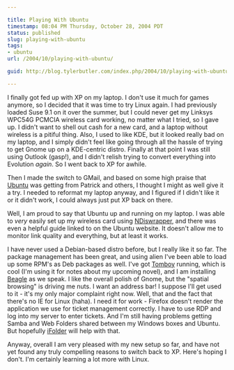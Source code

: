 ```yaml
---

title: Playing With Ubuntu
timestamp: 08:04 PM Thursday, October 28, 2004 PDT
status: published
slug: playing-with-ubuntu
tags:
- ubuntu
url: /2004/10/playing-with-ubuntu/

guid: http://blog.tylerbutler.com/index.php/2004/10/playing-with-ubuntu/

---
```


I finally got fed up with XP on my laptop. I don't use it much for games
anymore, so I decided that it was time to try Linux again. I had previously
loaded Suse 9.1 on it over the summer, but I could never get my Linksys WPC54G
PCMCIA wireless card working, no matter what I tried, so I gave up. I didn't
want to shell out cash for a new card, and a laptop without wireless is a
pitiful thing. Also, I used to like KDE, but it looked really bad on my
laptop, and I simply didn't feel like going through all the hassle of trying
to get Gnome up on a KDE-centric distro. Finally at that point I was still
using Outlook (gasp!), and I didn't relish trying to convert everything into
Evolution _again_. So I went back to XP for awhile.

  
Then I made the switch to GMail, and based on some high praise that
[Ubuntu][1] was getting from Patrick and others, I thought I might as well
give it a try. I needed to reformat my laptop anyway, and I figured if I
didn't like it or it didn't work, I could always just put XP back on there.

  
Well, I am proud to say that Ubuntu up and running on my laptop. I was able to
_very_ easily set up my wireless card using [NDiswrapper][2], and there was
even a helpful guide linked to on the Ubuntu website. It doesn't allow me to
monitor link quality and everything, but at least it works.

  
I have never used a Debian-based distro before, but I really like it so far.
The package management has been great, and using alien I've been able to load
up some RPM's as Deb packages as well. I've got [Tomboy][3] running, which is
cool (I'm using it for notes about my upcoming novel), and I am installing
[Beagle][4] as we speak. I like the overall polish of Gnome, but the "spatial
browsing" is driving me nuts. I want an address bar! I suppose I'll get used
to it - it's my only major complaint right now. Well, that and the fact that
there's no IE for Linux (haha). I need it for work - Firefox doesn't render
the application we use for ticket management correctly. I have to use RDP and
log into my server to enter tickets. And I'm still having problems getting
Samba and Web Folders shared between my Windows boxes and Ubuntu. But
hopefully [iFolder][5] will help with that.

  
Anyway, overall I am very pleased with my new setup so far, and have not yet
found any truly compelling reasons to switch back to XP. Here's hoping I
don't. I'm certainly learning a lot more with Linux.

   [1]: http://www.ubuntu-linux.org
   [2]: http://ndiswrapper.sf.net
   [3]: http://beatniksoftware.com/tomboy/
   [4]: http://www.gnome.org/projects/beagle/
   [5]: http://forge.novell.com/modules/xfmod/project/?ifolder

